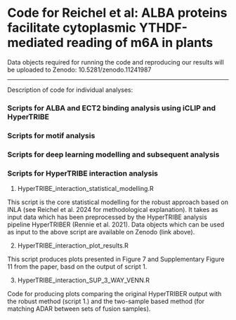 # Code for Reichel et al: ALBA proteins facilitate cytoplasmic YTHDF-mediated reading of m6A in plants

Data objects required for running the code and reproducing our results will be uploaded to Zenodo: 10.5281/zenodo.11241987

---

Description of code for individual analyses:

### Scripts for ALBA and ECT2 binding analysis using iCLIP and HyperTRIBE

### Scripts for motif analysis

### Scripts for deep learning modelling and subsequent analysis

### Scripts for HyperTRIBE interaction analysis

1. HyperTRIBE_interaction_statistical_modelling.R

This script is the core statistical modelling for the robust approach based on INLA (see Reichel et al. 2024 for methodological explanation). It takes as input data which has been preprocessed by the HyperTRIBE analysis pipeline HyperTRIBER (Rennie et al. 2021). Data objects which can be used as input to the above script are available on Zenodo (link above).

2. HyperTRIBE_interaction_plot_results.R

This script produces plots presented in Figure 7 and Supplementary Figure 11 from the paper, basd on the output of script 1.

3. HyperTRIBE_interaction_SUP_3_WAY_VENN.R

Code for producing plots comparing the original HyperTRIBER output with the robust method (script 1.) and the two-sample based method (for matching ADAR between sets of fusion samples).
